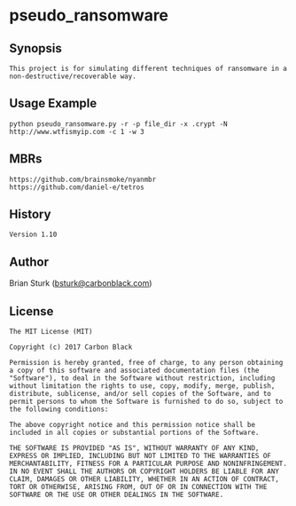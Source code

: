 # pseudo_ransomware

## Synopsis

    This project is for simulating different techniques of ransomware in a non-destructive/recoverable way.

## Usage Example

    python pseudo_ransomware.py -r -p file_dir -x .crypt -N http://www.wtfismyip.com -c 1 -w 3

## MBRs

    https://github.com/brainsmoke/nyanmbr
    https://github.com/daniel-e/tetros

## History

    Version 1.10

## Author
 
 Brian Sturk (bsturk@carbonblack.com)

## License

    The MIT License (MIT)

    Copyright (c) 2017 Carbon Black

    Permission is hereby granted, free of charge, to any person obtaining a copy of this software and associated documentation files (the "Software"), to deal in the Software without restriction, including without limitation the rights to use, copy, modify, merge, publish, distribute, sublicense, and/or sell copies of the Software, and to permit persons to whom the Software is furnished to do so, subject to the following conditions:

    The above copyright notice and this permission notice shall be included in all copies or substantial portions of the Software.

    THE SOFTWARE IS PROVIDED "AS IS", WITHOUT WARRANTY OF ANY KIND, EXPRESS OR IMPLIED, INCLUDING BUT NOT LIMITED TO THE WARRANTIES OF MERCHANTABILITY, FITNESS FOR A PARTICULAR PURPOSE AND NONINFRINGEMENT. IN NO EVENT SHALL THE AUTHORS OR COPYRIGHT HOLDERS BE LIABLE FOR ANY CLAIM, DAMAGES OR OTHER LIABILITY, WHETHER IN AN ACTION OF CONTRACT, TORT OR OTHERWISE, ARISING FROM, OUT OF OR IN CONNECTION WITH THE SOFTWARE OR THE USE OR OTHER DEALINGS IN THE SOFTWARE.
